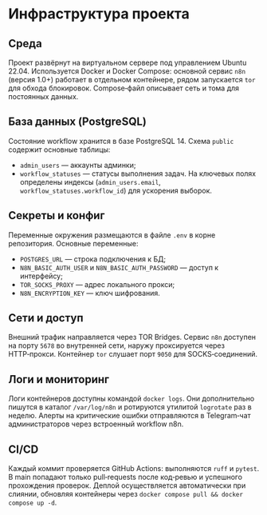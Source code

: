 # Инфраструктура проекта

## Среда
Проект развёрнут на виртуальном сервере под управлением Ubuntu 22.04. Используется Docker и Docker Compose: основной сервис `n8n` (версия 1.0+) работает в отдельном контейнере, рядом запускается `tor` для обхода блокировок. Compose‑файл описывает сеть и тома для постоянных данных.

## База данных (PostgreSQL)
Состояние workflow хранится в базе PostgreSQL 14. Схема `public` содержит основные таблицы:
- `admin_users` — аккаунты админки;
- `workflow_statuses` — статусы выполнения задач.
На ключевых полях определены индексы (`admin_users.email`, `workflow_statuses.workflow_id`) для ускорения выборок.

## Секреты и конфиг
Переменные окружения размещаются в файле `.env` в корне репозитория. Основные переменные:
- `POSTGRES_URL` — строка подключения к БД;
- `N8N_BASIC_AUTH_USER` и `N8N_BASIC_AUTH_PASSWORD` — доступ к интерфейсу;
- `TOR_SOCKS_PROXY` — адрес локального прокси;
- `N8N_ENCRYPTION_KEY` — ключ шифрования.

## Сети и доступ
Внешний трафик направляется через TOR Bridges. Сервис `n8n` доступен на порту `5678` во внутренней сети, наружу проксируется через HTTP‑прокси. Контейнер `tor` слушает порт `9050` для SOCKS‑соединений.

## Логи и мониторинг
Логи контейнеров доступны командой `docker logs`. Они дополнительно пишутся в каталог `/var/log/n8n` и ротируются утилитой `logrotate` раз в неделю. Алерты на критические ошибки отправляются в Telegram‑чат администраторов через встроенный workflow n8n.

## CI/CD
Каждый коммит проверяется GitHub Actions: выполняются `ruff` и `pytest`. В main попадают только pull‑requests после код‑ревью и успешного прохождения проверок. Деплой осуществляется автоматически при слиянии, обновляя контейнеры через `docker compose pull && docker compose up -d`.
